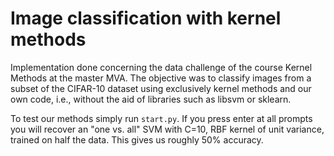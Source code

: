 # Image classification with kernel methods
Implementation done concerning the data challenge of the course Kernel Methods 
at the master MVA. The objective was to classify images from a subset of the 
CIFAR-10 dataset using exclusively kernel methods and our own code, i.e., 
without the aid of libraries such as libsvm or sklearn. 

To test our methods simply run ```start.py```. If you press enter at all 
prompts you will recover an "one vs. all" SVM with C=10, RBF kernel of unit
variance, trained on half the data. This gives us roughly 50% accuracy.
